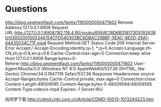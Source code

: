 Questions
===================
http://blog.segmentfault.com/fantix/1190000000471602
Remote Address:127.0.0.1:8908
Request URL:http://127.0.0.1:8908/182.118.4.90/youku/656AC18D6B318173D519263B0/03002001005346154CFD540303BC6DBAC29BBF-5EAC-8E0D-29A1-44435034C71F.mp4
Request Method:GET
Status Code:206 Internal Server Error
Accept:*/*
Accept-Encoding:identity;q=1, *;q=0
Accept-Language:zh-CN,zh;q=0.8,en;q=0.6
Cache-Control:max-age=0
Connection:keep-alive
Host:127.0.0.1:8908
Range:bytes=0-
Referer:http://blog.segmentfault.com/fantix/1190000000471602
User-Agent:Mozilla/5.0 (Windows NT 6.1) AppleWebKit/537.36 (KHTML, like Gecko) Chrome/34.0.1847.116 Safari/537.36
Response Headersview source
Accept-Ranges:bytes
Cache-Control:private, max-age=0
Connection:close
Content-Length:48009595
Content-Range:bytes 0-48009594/48009595
Content-Type:video/x-mp4
Expires:-1
Server:IKU

找同学下载 http://cdmd.cnki.com.cn/Article/CDMD-10013-1013244223.htm